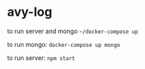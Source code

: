 # avy-log
to run server and mongo ```~/docker-compose up```

to run mongo: ```docker-compose up mongo```

to run server: ```npm start```